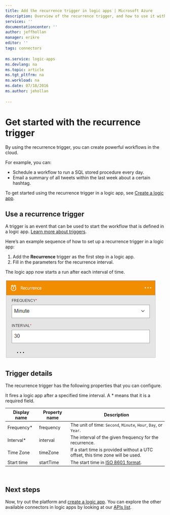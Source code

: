 ```yaml
---
title: Add the recurrence trigger in logic apps | Microsoft Azure
description: Overview of the recurrence trigger, and how to use it with an Azure logic app.
services: ''
documentationcenter: ''
author: jeffhollan
manager: erikre
editor: ''
tags: connectors

ms.service: logic-apps
ms.devlang: na
ms.topic: article
ms.tgt_pltfrm: na
ms.workload: na
ms.date: 07/18/2016
ms.author: jehollan

---
```

# Get started with the recurrence trigger
By using the recurrence trigger, you can create powerful workflows in the cloud.

For example, you can:

* Schedule a workflow to run a SQL stored procedure every day.
* Email a summary of all tweets within the last week about a certain hashtag.

To get started using the recurrence trigger in a logic app, see [Create a logic app](../app-service-logic/app-service-logic-create-a-logic-app.md).

## Use a recurrence trigger
A trigger is an event that can be used to start the workflow that is defined in a logic app. [Learn more about triggers](connectors-overview.md).

Here’s an example sequence of how to set up a recurrence trigger in a logic app:

1. Add the **Recurrence** trigger as the first step in a logic app.
2. Fill in the parameters for the recurrence interval.

The logic app now starts a run after each interval of time.

![HTTP trigger](./media/connectors-native-recurrence/using-trigger.png)

## Trigger details
The recurrence trigger has the following properties that you can configure.

It fires a logic app after a specified time interval.
A * means that it is a required field.

| Display name | Property name | Description |
| --- | --- | --- |
| Frequency* |frequency |The unit of time: `Second`, `Minute`, `Hour`, `Day`, or `Year`. |
| Interval* |interval |The interval of the given frequency for the recurrence. |
| Time Zone |timeZone |If a start time is provided without a UTC offset, this time zone will be used. |
| Start time |startTime |The start time in [ISO 8601 format](https://en.wikipedia.org/wiki/ISO_8601#Combined_date_and_time_representations). |

<br>

## Next steps
Now, try out the platform and [create a logic app](../app-service-logic/app-service-logic-create-a-logic-app.md). You can explore the other available connectors in logic apps by looking at our [APIs list](apis-list.md).

